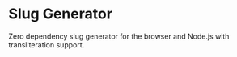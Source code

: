 # Slug Generator
Zero dependency slug generator for the browser and Node.js with transliteration support.
